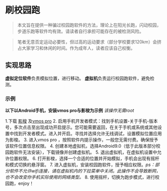 # 刷校园跑

> 本文旨在提供一种骗过校园跑软件的方法，理论上在阳光长跑，闪动校园，步道乐跑等软件均有效。请读者自行承担可能存在的被检测风险。

> 笔者无意否定运动必要性，但过高的运动要求（部分学校要求120km）会挤占大家学习和休闲的时间。作为成年人，读者应该自己权衡。

## 实现思路
**虚拟定位软件**负责模拟位置，进行移动。
**虚拟机**负责运行校园跑软件，避免检测。

### 示例
**以下以Android手机，安装vmos pro与影梭为示例**
*该操作无需root*

 1.下载 [影梭](https://github.com/ZCShou/GoGoGo) 及[vmos pro](https://www.vmos.cn/product_center_vmospro.htm)
 2. 启用手机开发者模式：找到手机设置-关于手机-版本号，多次点击至出现成功开启提示。您可能需要返回，在关于手机或系统或其他设置中找到开发者模式。进入并开启。寻找并选择允许无线调试，设置模拟位置应用为影梭。
 3. 进入vmos pro ，按照软件内提示操作，一般您无需付费。确保授予该软件位置信息权限。
 4. 创建本地虚拟机，选择Android9.0（低于此版本部分校园跑软件无法安装），下载镜像并创建虚拟机。
 5. 退出虚拟机，在虚拟机设置中允许位置权限。
 6. 打开影梭，选择一个合适的位置并开始模拟，手机会出现有摇杆和模式切换的悬浮窗。
 7. 进入虚拟机，安装校园跑软件，授予相应权限。*ps：部分软件不允许wifi连接，请在虚拟机内的下拉菜单中关闭。此操作不会导致断网，也不会改变你手机实际使用的网络类型。*
 8. 使用摇杆，切换为跑步模式，进行校园跑，enjoy！

